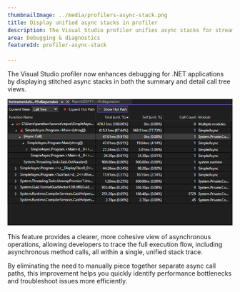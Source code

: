 ```yaml
---
thumbnailImage: ../media/profilers-async-stack.png
title: Display unified async stacks in profiler
description: The Visual Studio profiler unifies async stacks for streamlined .NET profiling.
area: Debugging & diagnostics
featureId: profiler-async-stack

---
```



The Visual Studio profiler now enhances debugging for .NET applications by displaying stitched async stacks in both the summary and detail call tree views.

![Profiler's Unified Async Stacks](../media/profilers-async-stack.png)

This feature provides a clearer, more cohesive view of asynchronous operations, allowing developers to trace the full execution flow, including asynchronous method calls, all within a single, unified stack trace.

By eliminating the need to manually piece together separate async call paths, this improvement helps you quickly identify performance bottlenecks and troubleshoot issues more efficiently.
